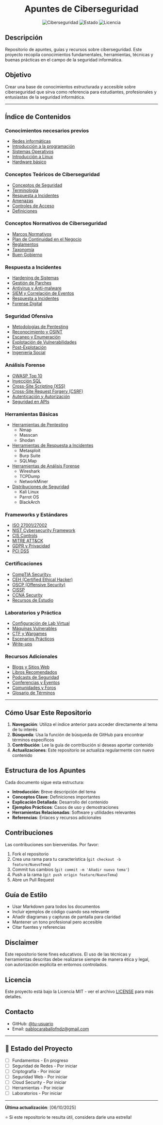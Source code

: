 <div align="center">
  
# Apuntes de Ciberseguridad

![Ciberseguridad](https://img.shields.io/badge/Ciberseguridad-Apuntes-red?style=for-the-badge)
![Estado](https://img.shields.io/badge/Estado-En%20Desarrollo-yellow?style=for-the-badge)
![Licencia](https://img.shields.io/badge/License-CC%20BY--NC--SA%204.0-lightgrey.svg)
</div>

## Descripción

Repositorio de apuntes, guías y recursos sobre ciberseguridad. Este proyecto recopila conocimientos fundamentales, herramientas, técnicas y buenas prácticas en el campo de la seguridad informática.

## Objetivo

Crear una base de conocimientos estructurada y accesible sobre ciberseguridad que sirva como referencia para estudiantes, profesionales y entusiastas de la seguridad informática.

---

## Índice de Contenidos

### Conocimientos necesarios previos
- [Redes informáticas](./Conocimientos_necesarios_previos/Redes_Informáticas.md)
- [Introducción a la programación](./Conocimientos_necesarios_previos/Introducción_a_la_programación.md)
- [Sistemas Operativos](./Conocimientos_necesarios_previos/Sistemas_Operativos.md)
- [Introducción a Linux](./Conocimientos_necesarios_previos/Introducción_a_Linux.md)
- [Hardware básico](./Conocimientos_necesarios_previos/Hardware_básico.md)

### Conceptos Teóricos de Ciberseguridad
- [Conceptos de Seguridad](./Conceptos_Teóricos_de_Ciberseguridad/Conceptos_de_Seguridad.md)
- [Terminología](./Conceptos_Teóricos_de_Ciberseguridad/Terminología.md)
- [Respuesta a Incidentes](./Conceptos_Teóricos_de_Ciberseguridad/Respuesta_a_Incidentes.md)
- [Amenazas](./Conceptos_Teóricos_de_Ciberseguridad/Amenazas.md)
- [Controles de Acceso](./Conceptos_Teóricos_de_Ciberseguridad/Controles_de_Acceso.md)
- [Definiciones](./Conceptos_Teóricos_de_Ciberseguridad/Definiciones.md)

### Conceptos Normativos de Ciberseguridad
- [Marcos Normativos](./Conceptos_Normativos_de_Ciberseguridad/Marcos_Normativos.md)
- [Plan de Continuidad en el Negocio](./Conceptos_Normativos_de_Ciberseguridad/Plan_de_Continuidad.md)
- [Reglamentos](./Conceptos_Normativos_de_Ciberseguridad/Reglamentos.md)
- [Taxonomía](./Conceptos_Normativos_de_Ciberseguridad/Taxonomía.md)
- [Buen Gobierno](./Conceptos_Normativos_de_Ciberseguridad/Buen_Gobierno.md)

### Respuesta a Incidentes
- [Hardening de Sistemas](./defensiva/hardening.md)
- [Gestión de Parches](./defensiva/patch-management.md)
- [Antivirus y Anti-malware](./defensiva/antivirus.md)
- [SIEM y Correlación de Eventos](./defensiva/siem.md)
- [Respuesta a Incidentes](./defensiva/incident-response.md)
- [Forense Digital](./defensiva/forense.md)

### Seguridad Ofensiva
- [Metodologías de Pentesting](./ofensiva/metodologias.md)
- [Reconocimiento y OSINT](./ofensiva/reconocimiento.md)
- [Escaneo y Enumeración](./ofensiva/escaneo.md)
- [Explotación de Vulnerabilidades](./ofensiva/explotacion.md)
- [Post-Explotación](./ofensiva/post-explotacion.md)
- [Ingeniería Social](./ofensiva/ingenieria-social.md)

### Análisis Forense
- [OWASP Top 10](./web/owasp-top10.md)
- [Inyección SQL](./web/sql-injection.md)
- [Cross-Site Scripting (XSS)](./web/xss.md)
- [Cross-Site Request Forgery (CSRF)](./web/csrf.md)
- [Autenticación y Autorización](./web/auth.md)
- [Seguridad en APIs](./web/api-security.md)

### Herramientas Básicas
- [Herramientas de Pentesting](./herramientas/reconocimiento.md)
  - Nmap
  - Masscan
  - Shodan
- [Herramientas de Respuesta a Incidentes](./herramientas/explotacion.md)
  - Metasploit
  - Burp Suite
  - SQLMap
- [Herramientas de Análisis Forense](./herramientas/analisis.md)
  - Wireshark
  - TCPDump
  - NetworkMiner
- [Distribuciones de Seguridad](./herramientas/distros.md)
  - Kali Linux
  - Parrot OS
  - BlackArch

### Frameworks y Estándares
- [ISO 27001/27002](./frameworks/iso27001.md)
- [NIST Cybersecurity Framework](./frameworks/nist.md)
- [CIS Controls](./frameworks/cis.md)
- [MITRE ATT&CK](./frameworks/mitre-attack.md)
- [GDPR y Privacidad](./frameworks/gdpr.md)
- [PCI DSS](./frameworks/pci-dss.md)

### Certificaciones
- [CompTIA Security+](./certificaciones/security-plus.md)
- [CEH (Certified Ethical Hacker)](./certificaciones/ceh.md)
- [OSCP (Offensive Security)](./certificaciones/oscp.md)
- [CISSP](./certificaciones/cissp.md)
- [CCNA Security](./certificaciones/ccna-security.md)
- [Recursos de Estudio](./certificaciones/recursos.md)

### Laboratorios y Práctica
- [Configuración de Lab Virtual](./labs/setup.md)
- [Máquinas Vulnerables](./labs/maquinas-vulnerables.md)
- [CTF y Wargames](./labs/ctf-wargames.md)
- [Escenarios Prácticos](./labs/escenarios.md)
- [Write-ups](./labs/writeups/)

### Recursos Adicionales
- [Blogs y Sitios Web](./recursos/blogs.md)
- [Libros Recomendados](./recursos/libros.md)
- [Podcasts de Seguridad](./recursos/podcasts.md)
- [Conferencias y Eventos](./recursos/conferencias.md)
- [Comunidades y Foros](./recursos/comunidades.md)
- [Glosario de Términos](./recursos/glosario.md)

---

## Cómo Usar Este Repositorio

1. **Navegación**: Utiliza el índice anterior para acceder directamente al tema de tu interés
2. **Búsqueda**: Usa la función de búsqueda de GitHub para encontrar términos específicos
3. **Contribución**: Lee la guía de contribución si deseas aportar contenido
4. **Actualizaciones**: Este repositorio se actualiza regularmente con nuevo contenido

## Estructura de los Apuntes

Cada documento sigue esta estructura:
- **Introducción**: Breve descripción del tema
- **Conceptos Clave**: Definiciones importantes
- **Explicación Detallada**: Desarrollo del contenido
- **Ejemplos Prácticos**: Casos de uso y demostraciones
- **Herramientas Relacionadas**: Software y utilidades relevantes
- **Referencias**: Enlaces y recursos adicionales

## Contribuciones

Las contribuciones son bienvenidas. Por favor:
1. Fork el repositorio
2. Crea una rama para tu característica (`git checkout -b feature/NuevoTema`)
3. Commit tus cambios (`git commit -m 'Añadir nuevo tema'`)
4. Push a la rama (`git push origin feature/NuevoTema`)
5. Abre un Pull Request

## Guía de Estilo

- Usar Markdown para todos los documentos
- Incluir ejemplos de código cuando sea relevante
- Añadir diagramas y capturas de pantalla para claridad
- Mantener un tono profesional pero accesible
- Citar fuentes y referencias

## Disclaimer

Este repositorio tiene fines educativos. El uso de las técnicas y herramientas descritas debe realizarse siempre de manera ética y legal, con autorización explícita en entornos controlados.

## Licencia

Este proyecto está bajo la Licencia MIT - ver el archivo [LICENSE](./LICENSE.md) para más detalles.

## Contacto

- GitHub: [@tu-usuario](https://github.com/pablocaraballofernandez)
- Email: pablocaraballofndz@gmail.com

---

## 🌟 Estado del Proyecto

- [ ] Fundamentos - En progreso
- [ ] Seguridad de Redes - Por iniciar
- [ ] Criptografía - Por iniciar
- [ ] Seguridad Web - Por iniciar
- [ ] Cloud Security - Por iniciar
- [ ] Herramientas - Por iniciar
- [ ] Laboratorios - Por iniciar

---

**Última actualización**: [06/10/2025]

⭐ Si este repositorio te resulta útil, considera darle una estrella!
